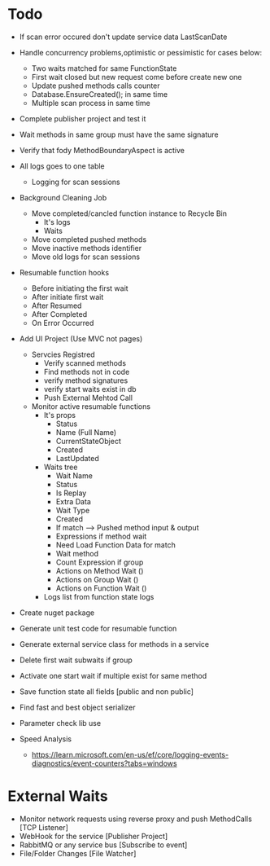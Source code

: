 ﻿# Todo
* If scan error occured don't update service data LastScanDate
* Handle concurrency problems,optimistic or pessimistic for cases below:
	* Two waits matched for same FunctionState
	* First wait closed but new request come before create new one
	* Update pushed methods calls counter
	* Database.EnsureCreated(); in same time
	* Multiple scan process in same time
* Complete publisher project and test it
* Wait methods in same group must have the same signature
* Verify that fody MethodBoundaryAspect is active
* All logs goes to one table
	* Logging for scan sessions
* Background Cleaning Job
	* Move completed/cancled function instance to Recycle Bin
		* It's logs
		* Waits
	* Move completed pushed methods
	* Move inactive methods identifier
	* Move old logs for scan sessions
* Resumable function hooks
	* Before initiating the first wait
	* After initiate first wait
	* After Resumed
	* After Completed
	* On Error Occurred
* Add UI Project (Use MVC not pages)
	* Servcies Registred
		* Verify scanned methods 
		* Find methods not in code
		* verify method signatures
		* verify start waits exist in db
		* Push External Mehtod Call
	* Monitor active resumable functions
		* It's props 
			* Status
			* Name (Full Name)
			* CurrentStateObject
			* Created
			* LastUpdated
		* Waits tree
			* Wait Name
			* Status
			* Is Replay
			* Extra Data
			* Wait Type
			* Created
			* If match --> Pushed method input & output
			* Expressions if method wait
			* Need Load Function Data for match
			* Wait method
			* Count Expression if group
			* Actions on Method Wait ()
			* Actions on Group Wait ()
			* Actions on Function Wait ()
		* Logs list from function state logs
* Create nuget package





* Generate unit test code for resumable function
* Generate external service class for methods in a service
		


* Delete first wait subwaits if group





* Activate one start wait if multiple exist for same method









* Save function state all fields [public and non public]
* Find fast and best object serializer


* Parameter check lib use



* Speed Analysis	
	* https://learn.microsoft.com/en-us/ef/core/logging-events-diagnostics/event-counters?tabs=windows


# External Waits 
* Monitor network requests using reverse proxy and push MethodCalls [TCP Listener]
* WebHook for the service [Publisher Project]
* RabbitMQ or any service bus [Subscribe to event]
* File/Folder Changes [File Watcher]
